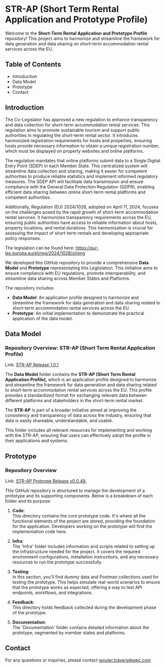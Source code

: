 # STR-AP (Short Term Rental Application and Prototype Profile)

Welcome to the **Short-Term Rental Application and Prototype Profile** repository! This project aims to harmonize and streamline the framework for data generation and data sharing on short-term accommodation rental services across the EU. 

## Table of Contents

- Introduction
- Data Model
- Prototype
- Contact

## Introduction

The Co-Legislator has approved a new regulation to enhance transparency and data collection for short-term accommodation rental services. This regulation aims to promote sustainable tourism and support public authorities in regulating the short-term rental sector. It introduces harmonized registration requirements for hosts and properties, ensuring hosts provide necessary information to obtain a unique registration number, which must be displayed on property websites and online platforms. 

The regulation mandates that online platforms submit data to a Single Digital Entry Point (SDEP) in each Member State. This centralized system will streamline data collection and sharing, making it easier for competent authorities to produce reliable statistics and implement informed regulatory measures. The SDEP API will facilitate data transmission and ensure compliance with the General Data Protection Regulation (GDPR), enabling efficient data sharing between online short-term rental platforms and competent authorities. 

Additionally, Regulation (EU) 2024/1028, adopted on April 11, 2024, focuses on the challenges posed by the rapid growth of short-term accommodation rental services. It harmonizes transparency requirements across the EU, ensuring public authorities have access to reliable information about hosts, property locations, and rental durations. This harmonization is crucial for assessing the impact of short-term rentals and developing appropriate policy responses. 

The legislation can be found here: https://eur-lex.europa.eu/eli/reg/2024/1028/oj/eng    

We developed this GitHub repository to provide a comprehensive **Data Model** and **Prototype** representating this Leglislation. This initiative aims to ensure compliance with EU regulations, promote interoperability, and streamline data sharing across Member States and Platforms. 

The repository includes:

- **Data Model**: An application profile designed to harmonize and streamline the framework for data generation and data sharing related to short-term accommodation rental services across the EU.
- **Prototype**: An initial implementation to demonstrate the practical application of the data model.

## Data Model

### Repository Overview: STR-AP (Short Term Rental Application Profile)

Link: [STR-AP Release 1.0.1](https://semiceu.github.io/STR-AP/releases/1.0.1)

The **Data Model** folder contains the **STR-AP (Short Term Rental Application Profile)**, which is an application profile designed to harmonize and streamline the framework for data generation and data sharing related to short-term accommodation rental services across the EU. This profile provides a standardized format for exchanging relevant data between different platforms and stakeholders in the short-term rental market.

The **STR-AP** is part of a broader initiative aimed at improving the consistency and transparency of data across the industry, ensuring that data is easily shareable, understandable, and usable.

This folder includes all relevant resources for implementing and working with the STR-AP, ensuring that users can effectively adopt the profile in their applications and systems.

## Prototype

### Repository Overview

Link: [STR-AP Protoype Release v0.0.49. ](https://github.com/SEMICeu/STR-AP/tree/main/prototype)

This GitHub repository is structured to manage the development of a prototype and its supporting components. Below is a breakdown of each folder and its purpose:

1. **Code**:  
   This directory contains the core prototype code. It's where all the functional elements of the project are stored, providing the foundation for the application. Developers working on the prototype will find the implementation code here.

2. **Infra**:  
   The 'Infra' folder includes information and scripts related to setting up the infrastructure needed for the project. It covers the required environment configurations, installation instructions, and any necessary resources to run the prototype successfully.

3. **Testing**:  
   In this section, you'll find dummy data and Postman collections used for testing the prototype. This helps simulate real-world scenarios to ensure that the prototype works as expected, offering a way to test API endpoints, workflows, and integrations.

4. **Feedback**:  
   This directory holds feedback collected during the development phase of the prototype. 

5. **Documentation**:  
   The 'Documentation' folder contains detailed information about the prototype, segmented by member states and platforms. 

## Contact

For any questions or inquiries, please contact wouter.travers@pwc.com



